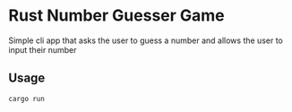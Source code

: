 # Rust Number Guesser Game 

Simple cli app that asks the user to guess a number and allows the user to input their number

## Usage 

```
cargo run
```
